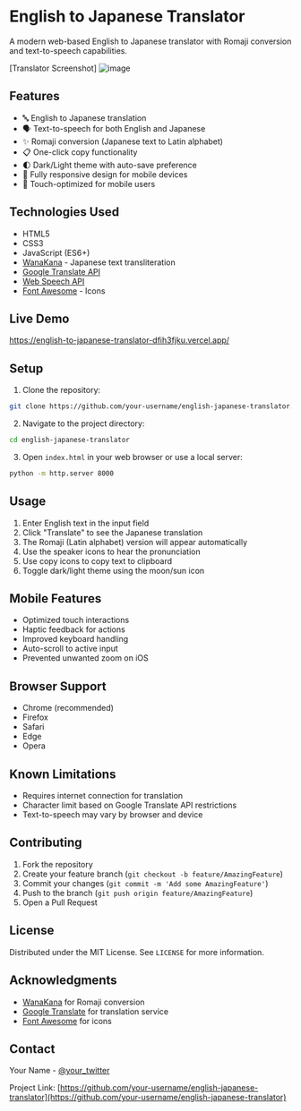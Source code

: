 # English to Japanese Translator

A modern web-based English to Japanese translator with Romaji conversion and text-to-speech capabilities.

[Translator Screenshot]
![image](https://github.com/user-attachments/assets/d796d52f-e101-4b58-8fc5-1aa472c7a233)




## Features

- 🔤 English to Japanese translation
- 🗣️ Text-to-speech for both English and Japanese
- ✨ Romaji conversion (Japanese text to Latin alphabet)
- 📋 One-click copy functionality
- 🌓 Dark/Light theme with auto-save preference
- 📱 Fully responsive design for mobile devices
- 🎯 Touch-optimized for mobile users

## Technologies Used

- HTML5
- CSS3
- JavaScript (ES6+)
- [WanaKana](https://github.com/WaniKani/WanaKana) - Japanese text transliteration
- [Google Translate API](https://cloud.google.com/translate)
- [Web Speech API](https://developer.mozilla.org/en-US/docs/Web/API/Web_Speech_API)
- [Font Awesome](https://fontawesome.com/) - Icons

## Live Demo

https://english-to-japanese-translator-dfih3fjku.vercel.app/

## Setup

1. Clone the repository:
```bash
git clone https://github.com/your-username/english-japanese-translator.git
```

2. Navigate to the project directory:
```bash
cd english-japanese-translator
```

3. Open `index.html` in your web browser or use a local server:
```bash
python -m http.server 8000
```

## Usage

1. Enter English text in the input field
2. Click "Translate" to see the Japanese translation
3. The Romaji (Latin alphabet) version will appear automatically
4. Use the speaker icons to hear the pronunciation
5. Use copy icons to copy text to clipboard
6. Toggle dark/light theme using the moon/sun icon

## Mobile Features

- Optimized touch interactions
- Haptic feedback for actions
- Improved keyboard handling
- Auto-scroll to active input
- Prevented unwanted zoom on iOS

## Browser Support

- Chrome (recommended)
- Firefox
- Safari
- Edge
- Opera

## Known Limitations

- Requires internet connection for translation
- Character limit based on Google Translate API restrictions
- Text-to-speech may vary by browser and device

## Contributing

1. Fork the repository
2. Create your feature branch (`git checkout -b feature/AmazingFeature`)
3. Commit your changes (`git commit -m 'Add some AmazingFeature'`)
4. Push to the branch (`git push origin feature/AmazingFeature`)
5. Open a Pull Request

## License

Distributed under the MIT License. See `LICENSE` for more information.

## Acknowledgments

- [WanaKana](https://github.com/WaniKani/WanaKana) for Romaji conversion
- [Google Translate](https://translate.google.com) for translation service
- [Font Awesome](https://fontawesome.com) for icons

## Contact

Your Name - [@your_twitter](https://twitter.com/your_twitter)

Project Link: [https://github.com/your-username/english-japanese-translator](https://github.com/your-username/english-japanese-translator)
